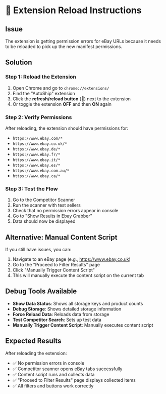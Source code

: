 # 🔄 Extension Reload Instructions

## Issue
The extension is getting permission errors for eBay URLs because it needs to be reloaded to pick up the new manifest permissions.

## Solution

### Step 1: Reload the Extension
1. Open Chrome and go to `chrome://extensions/`
2. Find the "AutoShip" extension
3. Click the **refresh/reload button** (🔄) next to the extension
4. Or toggle the extension **OFF** and then **ON** again

### Step 2: Verify Permissions
After reloading, the extension should have permissions for:
- `https://www.ebay.com/*`
- `https://www.ebay.co.uk/*`
- `https://www.ebay.de/*`
- `https://www.ebay.fr/*`
- `https://www.ebay.it/*`
- `https://www.ebay.es/*`
- `https://www.ebay.com.au/*`
- `https://www.ebay.ca/*`

### Step 3: Test the Flow
1. Go to the Competitor Scanner
2. Run the scanner with test sellers
3. Check that no permission errors appear in console
4. Go to "Show Results in Ebay Grabber"
5. Data should now be displayed

## Alternative: Manual Content Script
If you still have issues, you can:
1. Navigate to an eBay page (e.g., https://www.ebay.co.uk)
2. Go to the "Proceed to Filter Results" page
3. Click "Manually Trigger Content Script"
4. This will manually execute the content script on the current tab

## Debug Tools Available
- **Show Data Status**: Shows all storage keys and product counts
- **Debug Storage**: Shows detailed storage information
- **Force Reload Data**: Reloads data from storage
- **Test Competitor Search**: Sets up test data
- **Manually Trigger Content Script**: Manually executes content script

## Expected Results
After reloading the extension:
- ✅ No permission errors in console
- ✅ Competitor scanner opens eBay tabs successfully
- ✅ Content script runs and collects data
- ✅ "Proceed to Filter Results" page displays collected items
- ✅ All filters and buttons work correctly 